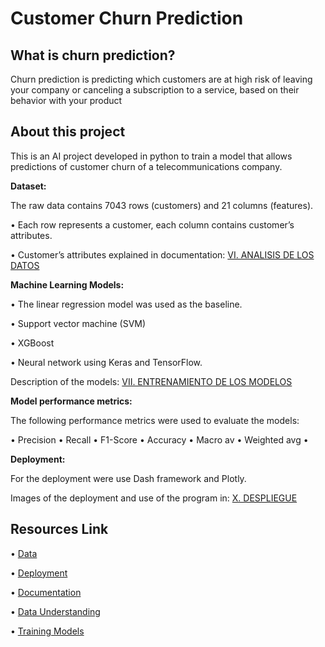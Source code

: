 # Customer Churn Prediction

## What is churn prediction?

Churn prediction is predicting which customers are at high risk of leaving your company or canceling a subscription to a service, based on their behavior with your product

## About this project

This is an AI project developed in python to train a model that allows predictions of customer churn of a telecommunications company.

**Dataset:**

The raw data contains 7043 rows (customers) and 21 columns (features).

• Each row represents a customer, each column contains customer’s attributes.

• Customer’s attributes explained in documentation: [VI. ANALISIS DE LOS DATOS](https://github.com/AlejandroParra15/Customer-Churn-Prediction/blob/main/Documentation/Predicci%C3%B3n%20de%20abandono%20en%20clientes%20de%20empresas%20de%20Telecomunicaciones.pdf)

**Machine Learning Models:**

• The linear regression model was used as the baseline.

• Support vector machine (SVM)

• XGBoost

• Neural network using Keras and TensorFlow.

Description of the models: [VII. ENTRENAMIENTO DE LOS MODELOS](https://github.com/AlejandroParra15/Customer-Churn-Prediction/blob/main/Documentation/Predicci%C3%B3n%20de%20abandono%20en%20clientes%20de%20empresas%20de%20Telecomunicaciones.pdf)

**Model performance metrics:**

The following performance metrics were used to evaluate the models:

• Precision
• Recall
• F1-Score
• Accuracy
• Macro av
• Weighted avg •

**Deployment:**

For the deployment were use Dash framework and Plotly.

Images of the deployment and use of the program in: [X. DESPLIEGUE](https://github.com/AlejandroParra15/Customer-Churn-Prediction/blob/main/Documentation/Predicci%C3%B3n%20de%20abandono%20en%20clientes%20de%20empresas%20de%20Telecomunicaciones.pdf)

## Resources Link

• [Data](https://github.com/AlejandroParra15/Customer-Churn-Prediction/tree/main/Data)

• [Deployment](https://github.com/AlejandroParra15/Customer-Churn-Prediction/tree/main/Deployment)

• [Documentation](https://github.com/AlejandroParra15/Customer-Churn-Prediction/blob/main/Documentation/Predicci%C3%B3n%20de%20abandono%20en%20clientes%20de%20empresas%20de%20Telecomunicaciones.pdf)

• [Data Understanding](https://github.com/AlejandroParra15/Customer-Churn-Prediction/blob/main/Training/Data_Understanding.ipynb)

• [Training Models](https://github.com/AlejandroParra15/Customer-Churn-Prediction/blob/main/Training/Training_Models.ipynb)
